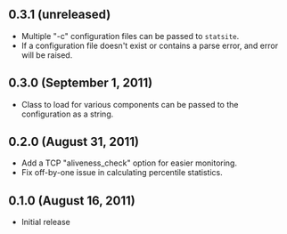 ## 0.3.1 (unreleased)

  - Multiple "-c" configuration files can be passed to `statsite`.
  - If a configuration file doesn't exist or contains a parse
    error, and error will be raised.

## 0.3.0 (September 1, 2011)

  - Class to load for various components can be passed to the
    configuration as a string.

## 0.2.0 (August 31, 2011)

  - Add a TCP "aliveness_check" option for easier monitoring.
  - Fix off-by-one issue in calculating percentile statistics.

## 0.1.0 (August 16, 2011)

  - Initial release
